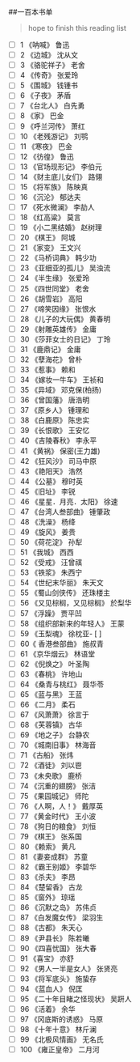 ##一百本书单

> hope to finish this reading list


- [ ] 1 《呐喊》 鲁迅
- [ ] 2 《边城》 沈从文
- [ ] 3 《骆驼祥子》 老舍
- [ ] 4 《传奇》 张爱玲
- [ ] 5 《围城》 钱锺书
- [ ] 6 《子夜》 茅盾
- [ ] 7 《台北人》 白先勇
- [ ] 8 《家》 巴金
- [ ] 9 《呼兰河传》 萧红
- [ ] 10 《老残游记》 刘鹗
- [ ] 11 《寒夜》 巴金
- [ ] 12 《彷徨》 鲁迅
- [ ] 13 《官场现形记》 李伯元
- [ ] 14 《财主底儿女们》 路翎
- [ ] 15 《将军族》 陈映真
- [ ] 16 《沉沦》 郁达夫
- [ ] 17 《死水微澜》 李劼人
- [ ] 18 《红高粱》 莫言
- [ ] 19 《小二黑结婚》 赵树理
- [ ] 20 《棋王》 阿城
- [ ] 21 《家变》 王文兴
- [ ] 22 《马桥词典》 韩少功
- [ ] 23 《亚细亚的孤儿》 吴浊流
- [ ] 24 《半生缘》 张爱玲
- [ ] 25 《四世同堂》 老舍
- [ ] 26 《胡雪岩》 高阳
- [ ] 27 《啼笑因缘》 张恨水
- [ ] 28 《儿子的大玩偶》 黄春明
- [ ] 29 《射雕英雄传》 金庸
- [ ] 30 《莎菲女士的日记》 丁玲
- [ ] 31 《鹿鼎记》 金庸
- [ ] 32 《孽海花》 曾朴
- [ ] 33 《惹事》 赖和
- [ ] 34 《嫁妆一牛车》 王祯和
- [ ] 35 《异域》 邓克保(柏扬)
- [ ] 36 《曾国藩》 唐浩明
- [ ] 37 《原乡人》 锺理和
- [ ] 38 《白鹿原》 陈忠实
- [ ] 39 《长恨歌》 王安忆
- [ ] 40 《吉陵春秋》 李永平
- [ ] 41 《黄祸》 保密(王力雄)
- [ ] 42 《狂风沙》 司马中原
- [ ] 43 《艳阳天》 浩然
- [ ] 44 《公墓》 穆时英
- [ ] 45 《旧址》 李锐
- [ ] 46 《星星．月亮．太阳》 徐速
- [ ] 47 《台湾人叁部曲》 锺肇政
- [ ] 48 《洗澡》 杨绛
- [ ] 49 《旋风》 姜贵
- [ ] 50 《荷花淀》 孙犁 
- [ ] 51 《我城》 西西
- [ ] 52 《受戒》 汪曾祺
- [ ] 53 《铁浆》 朱西宁
- [ ] 54 《世纪末华丽》 朱天文
- [ ] 55 《蜀山剑侠传》 还珠楼主
- [ ] 56 《又见棕榈，又见棕榈》 於梨华
- [ ] 57 《浮躁》 贾平凹
- [ ] 58 《组织部新来的年轻人》 王蒙
- [ ] 59 《玉梨魂》 徐枕亚- [ ] 
- [ ] 60《 香港叁部曲》 施叔青
- [ ] 61 《京华烟云》 林语堂
- [ ] 62 《倪焕之》 叶圣陶
- [ ] 63 《春桃》 许地山
- [ ] 64 《桑青与桃红》 聂华苓
- [ ] 65 《蓝与黑》 王蓝
- [ ] 66 《二月》 柔石
- [ ] 67 《风萧萧》 徐言于
- [ ] 68 《芙蓉镇》 古华
- [ ] 69 《地之子》 台静农
- [ ] 70 《城南旧事》 林海音
- [ ] 71 《古船》 张炜
- [ ] 72 《酒徒》 刘以鬯
- [ ] 73 《未央歌》 鹿桥
- [ ] 74 《沉重的翅膀》 张洁
- [ ] 75 《果园城记》 师陀
- [ ] 76 《人啊，人！》 戴厚英
- [ ] 77 《黄金时代》 王小波
- [ ] 78 《狗日的粮食》 刘恒
- [ ] 79 《棋王》 张系国
- [ ] 80 《赖索》 黄凡
- [ ] 81 《妻妾成群》 苏童
- [ ] 82 《霸王别姬》 李碧华
- [ ] 83 《杀夫》 李昂
- [ ] 84 《楚留香》 古龙
- [ ] 85 《窗外》 琼瑶
- [ ] 86 《沉默之岛》 苏伟贞
- [ ] 87 《白发魔女传》 梁羽生
- [ ] 88 《古都》 朱天心
- [ ] 89 《尹县长》 陈若曦
- [ ] 90 《四喜忧国》 张大春
- [ ] 91 《喜宝》 亦舒
- [ ] 92 《男人一半是女人》 张贤亮
- [ ] 93 《将军底头》 施蛰存
- [ ] 94 《蓝血人》 倪匡
- [ ] 95 《二十年目睹之怪现状》 吴趼人
- [ ] 96 《活着》 余华
- [ ] 97 《冈底斯的诱惑》 马原
- [ ] 98 《十年十意》 林斤澜
- [ ] 99 《北极风情画》 无名氏
- [ ] 100 《雍正皇帝》 二月河
